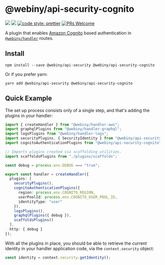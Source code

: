 # @webiny/api-security-cognito

[![](https://img.shields.io/npm/dw/@webiny/api-security-cognito.svg)](https://www.npmjs.com/package/@webiny/api-security-cognito)
[![](https://img.shields.io/npm/v/@webiny/api-security-cognito.svg)](https://www.npmjs.com/package/@webiny/api-security-cognito)
[![code style: prettier](https://img.shields.io/badge/code_style-prettier-ff69b4.svg?style=flat-square)](https://github.com/prettier/prettier)
[![PRs Welcome](https://img.shields.io/badge/PRs-welcome-brightgreen.svg?style=flat-square)](http://makeapullrequest.com)

A plugin that enables [Amazon Cognito](https://aws.amazon.com/cognito/) based authentication in [`@webiny/handler`](../handler) routes.

## Install

```
npm install --save @webiny/api-security @webiny/api-security-cognito
```

Or if you prefer yarn:

```
yarn add @webiny/api-security @webiny/api-security-cognito
```

## Quick Example

The set up process consists only of a single step, and that's adding the plugins in your handler:

```ts
import { createHandler } from "@webiny/handler-aws";
import graphqlPlugins from "@webiny/handler-graphql";
import logsPlugins from "@webiny/handler-logs";
import securityPlugins, { SecurityIdentity } from "@webiny/api-security";
import cognitoAuthenticationPlugins from "@webiny/api-security-cognito";

// Imports plugins created via scaffolding utilities.
import scaffoldsPlugins from "./plugins/scaffolds";

const debug = process.env.DEBUG === "true";

export const handler = createHandler({
  plugins: [
    securityPlugins(),
    cognitoAuthenticationPlugins({
      region: process.env.COGNITO_REGION,
      userPoolId: process.env.COGNITO_USER_POOL_ID,
      identityType: "user"
    }),
    logsPlugins(),
    graphqlPlugins({ debug }),
    scaffoldsPlugins()
  ],
  http: { debug }
});
```

With all the plugins in place, you should be able to retrieve the current identity in your handler application code, via the `context.security` object:

```ts
const identity = context.security.getIdentity();
```
